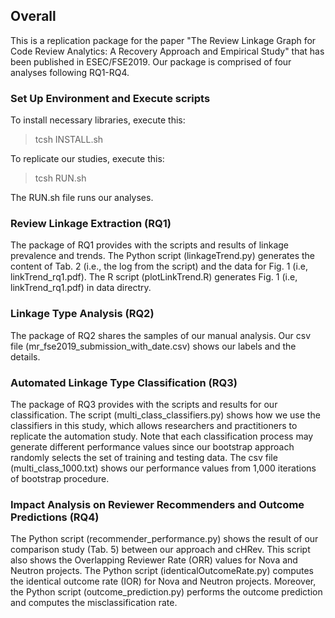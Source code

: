 ## Overall
This is a replication package for the paper "The Review Linkage Graph for Code Review Analytics: A Recovery Approach and Empirical Study" that has been published in ESEC/FSE2019.
Our package is comprised of four analyses following RQ1-RQ4.

### Set Up Environment and Execute scripts
To install necessary libraries, execute this:
> tcsh INSTALL.sh

To replicate our studies, execute this:
> tcsh RUN.sh

The RUN.sh file runs our analyses.

### Review Linkage Extraction (RQ1)
The package of RQ1 provides with the scripts and results of linkage prevalence and trends.
The Python script (linkageTrend.py)  generates the content of Tab. 2 (i.e., the log from the script) and the data for Fig. 1 (i.e, linkTrend_rq1.pdf).
The R script (plotLinkTrend.R) generates Fig. 1 (i.e, linkTrend_rq1.pdf) in data directry.

### Linkage Type Analysis (RQ2)
The package of RQ2 shares the samples of our manual analysis.
Our csv file (mr_fse2019_submission_with_date.csv) shows our labels and the details.

### Automated Linkage Type Classification (RQ3)
The package of RQ3 provides with the scripts and results for our classification.
The script (multi_class_classifiers.py) shows how we use the classifiers in this study, which allows researchers and practitioners to replicate the automation study. Note that each classification process may generate different performance values since our bootstrap approach randomly selects the set of training and testing data.
The csv file (multi_class_1000.txt) shows our performance values from 1,000 iterations of bootstrap procedure.

### Impact Analysis on Reviewer Recommenders and Outcome Predictions (RQ4)
The Python script (recommender_performance.py) shows the result of our comparison study (Tab. 5) between our approach and cHRev. This script also shows the Overlapping Reviewer Rate (ORR) values for Nova and Neutron projects.
The Python script (identicalOutcomeRate.py) computes the identical outcome rate (IOR) for Nova and Neutron projects.
Moreover, the Python script (outcome_prediction.py) performs the outcome prediction and computes the misclassification rate.
